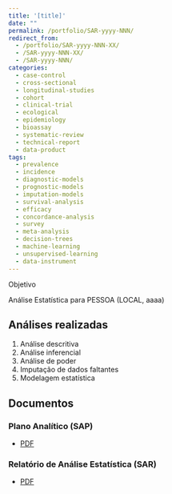 ```yaml
---
title: '[title]'
date: ""
permalink: /portfolio/SAR-yyyy-NNN/
redirect_from:
  - /portfolio/SAR-yyyy-NNN-XX/
  - /SAR-yyyy-NNN-XX/
  - /SAR-yyyy-NNN/
categories:
  - case-control
  - cross-sectional
  - longitudinal-studies
  - cohort
  - clinical-trial
  - ecological
  - epidemiology
  - bioassay
  - systematic-review
  - technical-report
  - data-product
tags:
  - prevalence
  - incidence
  - diagnostic-models
  - prognostic-models
  - imputation-models
  - survival-analysis
  - efficacy
  - concordance-analysis
  - survey
  - meta-analysis
  - decision-trees
  - machine-learning
  - unsupervised-learning
  - data-instrument
---
```


Objetivo

Análise Estatística para PESSOA (LOCAL, aaaa)
<!-- Relatório técnico para PESSOA (LOCAL, aaaa) -->

## Análises realizadas

1. Análise descritiva
1. Análise inferencial
1. Análise de poder
1. Imputação de dados faltantes
1. Modelagem estatística

## Documentos

<!-- O cliente solicitou que esta análise seja mantida confidencial até uma futura data, determinada pelo próprio cliente. -->
<!-- Todos os documentos gerados nessa consultoria portanto não foram publicados online e apenas o título e o ano da análise foram incluídas no portfólio do consultor. -->
<!-- Após a data acordada, os documentos serão disponibilizados. -->

<!-- O cliente solicitou que esta análise seja mantida confidencial. -->
<!-- Todos os documentos gerados nessa consultoria portanto não foram publicados online e apenas o título e o ano da análise foram incluídas no portfólio do consultor. -->

### Plano Analítico (SAP)

- [PDF][sap]

### Relatório de Análise Estatística (SAR)

- [PDF][sar]

<!-- ## Análises associadas -->

<!-- Esta análise é parte de um projeto maior e é suportada por outras análises, disponíveis abaixo. -->

<!-- **[assoc_title]** -->

<!-- <[assoc_link]> -->

<!-- --- -->

[sap]: /files/SAP-yyyy-NNN-XX-v01.pdf
[sar]: /files/SAR-yyyy-NNN-XX-v01.pdf
